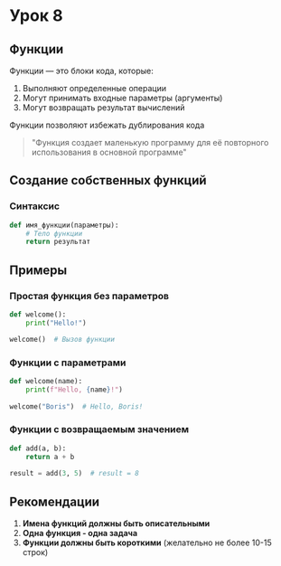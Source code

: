 # Урок 8

## Функции

Функции — это блоки кода, которые:
1. Выполняют определенные операции
2. Могут принимать входные параметры (аргументы)
3. Могут возвращать результат вычислений

Функции позволяют избежать дублирования кода

> "Функция создает маленькую программу для её повторного использования в основной программе"

## Создание собственных функций

### Синтаксис
```python
def имя_функции(параметры):
    # Тело функции
    return результат 
```

## Примеры

### Простая функция без параметров
```python
def welcome():
    print("Hello!")

welcome()  # Вызов функции
```

### Функции с параметрами
```python
def welcome(name):
    print(f"Hello, {name}!")
    
welcome("Boris")  # Hello, Boris!
```

### Функции с возвращаемым значением
```python
def add(a, b):
    return a + b
    
result = add(3, 5)  # result = 8
```



## Рекомендации
1. **Имена функций должны быть описательными**
2. **Одна функция - одна задача**
3. **Функции должны быть короткими** (желательно не более 10-15 строк)
